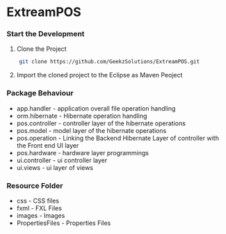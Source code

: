 # ExtreamPOS

### Start the Development
1) Clone the Project 
```sh
    git clone https://github.com/GeekzSolutions/ExtreamPOS.git
```
2) Import the cloned project to the Eclipse as Maven Peoject

### Package Behaviour
- app.handler     - application overall file operation handling
- orm.hibernate   - Hibernate operation handling
- pos.controller  - controller layer of the hibernate operations
- pos.model       - model layer of the hibernate operations
- pos.operation   - Linking the Backend Hibernate Layer of controller with the Front end UI layer
- pos.hardware    - hardware layer programmings
- ui.controller   - ui controller layer
- ui.views        - ui layer of views

### Resource Folder
- css - CSS files
- fxml - FXL Files
- images  - Images
- PropertiesFiles - Properties Files

